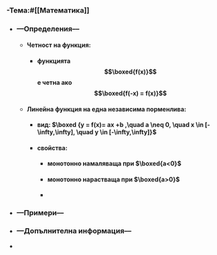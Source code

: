 ### **-Тема:**#[[Математика]]
- ### **––Определения––**
	- #### **Четност на функция**:
		- #### функцията $$\boxed{f(x)}$$ e четна ако $$\boxed{f(-x) = f(x)}$$
	- #### **Линейна функция на една независима порменлива**:
		- #### **вид**: $\boxed {y = f(x)= ax +b ,\quad a \neq 0, \quad x \in [-\infty,\infty], \quad y \in [-\infty,\infty]}$
		- #### **свойства**:
			- #### монотонно намаляваща при $\boxed{a<0}$
			- #### монотонно нарастваща при $\boxed{a>0}$
			-
- ### **––Примери––**
- ### **––Допълнителна информация––**
-